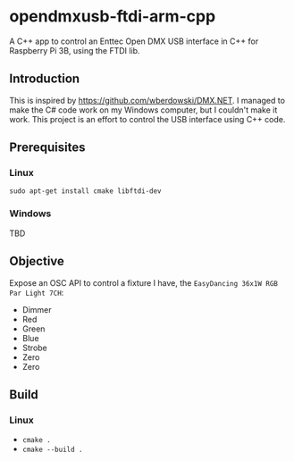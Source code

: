 # opendmxusb-ftdi-arm-cpp

A C++ app to control an Enttec Open DMX USB interface in C++ for Raspberry Pi 3B, using the FTDI lib.

## Introduction

This is inspired by https://github.com/wberdowski/DMX.NET. I managed to make the C# code work on my Windows computer, but I couldn't make it work.
This project is an effort to control the USB interface using C++ code.

## Prerequisites

### Linux

`sudo apt-get install cmake libftdi-dev`

### Windows

TBD

## Objective

Expose an OSC API to control a fixture I have, the `EasyDancing 36x1W RGB Par Light 7CH`:
* Dimmer
* Red
* Green
* Blue
* Strobe
* Zero
* Zero

## Build

### Linux
* `cmake .`
* `cmake --build .`